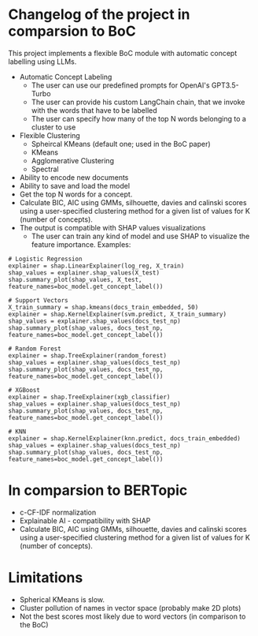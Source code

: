 # Changelog of the project in comparsion to BoC
This project implements a flexible BoC module with automatic concept labelling using LLMs.

- Automatic Concept Labeling
  - The user can use our predefined prompts for OpenAI's GPT3.5-Turbo
  - The user can provide his custom LangChain chain, that we invoke with the words that have to be labelled
  - The user can specify how many of the top N words belonging to a cluster to use
- Flexible Clustering
  - Spheircal KMeans (default one; used in the BoC paper)
  - KMeans
  - Agglomerative Clustering
  - Spectral
- Ability to encode new documents
- Ability to save and load the model
- Get the top N words for a concept.
- Calculate BIC, AIC using GMMs, silhouette, davies and calinski scores using a user-specified clustering method for a given list of values for K (number of concepts).
- The output is compatible with SHAP values visualizations
  - The user can train any kind of model and use SHAP to visualize the feature importance. Examples:

```
# Logistic Regression
explainer = shap.LinearExplainer(log_reg, X_train)
shap_values = explainer.shap_values(X_test)
shap.summary_plot(shap_values, X_test, feature_names=boc_model.get_concept_label())

# Support Vectors
X_train_summary = shap.kmeans(docs_train_embedded, 50)
explainer = shap.KernelExplainer(svm.predict, X_train_summary)
shap_values = explainer.shap_values(docs_test_np)
shap.summary_plot(shap_values, docs_test_np, feature_names=boc_model.get_concept_label())

# Random Forest
explainer = shap.TreeExplainer(random_forest)
shap_values = explainer.shap_values(docs_test_np)
shap.summary_plot(shap_values, docs_test_np, feature_names=boc_model.get_concept_label())

# XGBoost
explainer = shap.TreeExplainer(xgb_classifier)
shap_values = explainer.shap_values(docs_test_np)
shap.summary_plot(shap_values, docs_test_np, feature_names=boc_model.get_concept_label())

# KNN
explainer = shap.KernelExplainer(knn.predict, docs_train_embedded) 
shap_values = explainer.shap_values(docs_test_np)
shap.summary_plot(shap_values, docs_test_np, feature_names=boc_model.get_concept_label())
```

# In comparsion to BERTopic
- c-CF-IDF normalization
- Explainable AI - compatibility with SHAP
- Calculate BIC, AIC using GMMs, silhouette, davies and calinski scores using a user-specified clustering method for a given list of values for K (number of concepts).

# Limitations
- Spherical KMeans is slow.
- Cluster pollution of names in vector space (probably make 2D plots)
- Not the best scores most likely due to word vectors (in comparison to the BoC)
